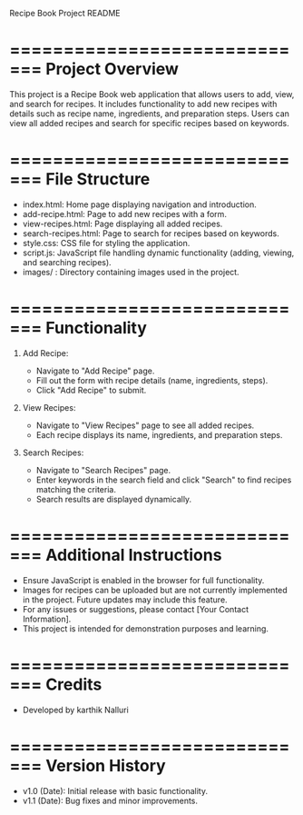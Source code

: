 Recipe Book Project README

=============================
Project Overview
=============================

This project is a Recipe Book web application that allows users to add, view, and search for recipes. It includes functionality to add new recipes with details such as recipe name, ingredients, and preparation steps. Users can view all added recipes and search for specific recipes based on keywords.

=============================
File Structure
=============================

- index.html: Home page displaying navigation and introduction.
- add-recipe.html: Page to add new recipes with a form.
- view-recipes.html: Page displaying all added recipes.
- search-recipes.html: Page to search for recipes based on keywords.
- style.css: CSS file for styling the application.
- script.js: JavaScript file handling dynamic functionality (adding, viewing, and searching recipes).
- images/ : Directory containing images used in the project.

=============================
Functionality
=============================

1. Add Recipe:
   - Navigate to "Add Recipe" page.
   - Fill out the form with recipe details (name, ingredients, steps).
   - Click "Add Recipe" to submit.

2. View Recipes:
   - Navigate to "View Recipes" page to see all added recipes.
   - Each recipe displays its name, ingredients, and preparation steps.
   
3. Search Recipes:
   - Navigate to "Search Recipes" page.
   - Enter keywords in the search field and click "Search" to find recipes matching the criteria.
   - Search results are displayed dynamically.

=============================
Additional Instructions
=============================

- Ensure JavaScript is enabled in the browser for full functionality.
- Images for recipes can be uploaded but are not currently implemented in the project. Future updates may include this feature.
- For any issues or suggestions, please contact [Your Contact Information].
- This project is intended for demonstration purposes and learning.

=============================
Credits
=============================

- Developed by karthik Nalluri

=============================
Version History
=============================

- v1.0 (Date): Initial release with basic functionality.
- v1.1 (Date): Bug fixes and minor improvements.

